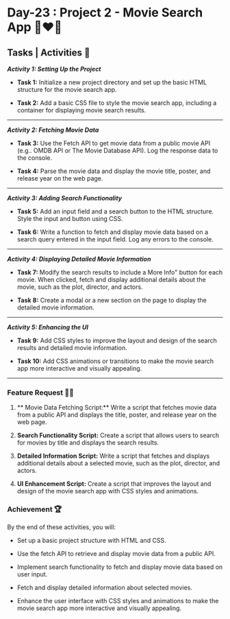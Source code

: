 # Day-23 : Project 2 - Movie Search App 🍵❤️‍🔥

## Tasks | Activities 🌟

_**Activity 1: Setting Up the Project**_

- **Task 1:** Initialize a new project directory and set up the basic HTML structure for the movie search app.

- **Task 2:** Add a basic CS5 file to style the movie search app, including a container for displaying movie search results.

<hr/>

_**Activity 2: Fetching Movie Data**_

- **Task 3:** Use the Fetch API to get movie data from a public movie API (e.g.. OMDB API or The Movie Database API). Log the response data to the console.

- **Task 4:** Parse the movie data and display the movie title, poster, and release year on the web page.

<hr/>

_**Activity 3: Adding Search Functionality**_

- **Task 5:** Add an input field and a search button to the HTML structure. Style the input and button using CSS.

- **Task 6:** Write a function to fetch and display movie data based on a search query entered in the input field. Log any errors to the console.

<hr/>

_**Activity 4: Displaying Detailed Movie Information**_

- **Task 7:** Modify the search results to include a More Info" button for each movie. When clicked, fetch and display additional details about the movie, such as the plot, director, and actors.

- **Task 8:** Create a modal or a new section on the page to display the detailed movie information.

<hr/>

_**Activity 5: Enhancing the UI**_

- **Task 9:** Add CSS styles to improve the layout and design of the search results and detailed movie information.

- **Task 10:** Add CSS animations or transitions to make the movie search app more interactive and visually appealing.

<hr/>

### Feature Request 🙇‍♂️

1. ** Movie Data Fetching Script:** Write a script that fetches movie data from a public API and displays the title, poster, and release year on the web page.

2. **Search Functionality Script:** Create a script that allows users to search for movies by title and displays the search results.

3. **Detailed Information Script:** Write a script that fetches and displays additional details about a selected movie, such as the plot, director, and actors.

4. **Ul Enhancement Script:** Create a script that improves the layout and design of the movie search app with CSS styles and animations.

### Achievement 🏆

By the end of these activities, you will:

- Set up a basic project structure with HTML and CSS.

- Use the fetch API to retrieve and display movie data from a public API.

- Implement search functionality to fetch and display movie data based on user input.

- Fetch and display detailed information about selected movies.

- Enhance the user interface with CSS styles and animations to make the movie search app more interactive and visually appealing.
